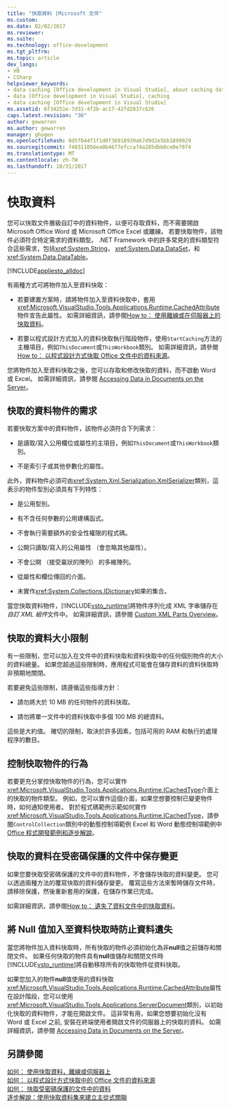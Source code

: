 ```yaml
---
title: "快取資料 |Microsoft 文件"
ms.custom: 
ms.date: 02/02/2017
ms.reviewer: 
ms.suite: 
ms.technology: office-development
ms.tgt_pltfrm: 
ms.topic: article
dev_langs:
- VB
- CSharp
helpviewer_keywords:
- data caching [Office development in Visual Studio], about caching data
- data [Office development in Visual Studio], caching
- data caching [Office development in Visual Studio]
ms.assetid: 6f34251e-7d31-4f2b-ac17-42fd2837c626
caps.latest.revision: "36"
author: gewarren
ms.author: gewarren
manager: ghogen
ms.openlocfilehash: 0d5f044f1f1d0f36918939a67d9d2e5bb1899929
ms.sourcegitcommit: f40311056ea0b4677efcca74a285dbb0ce0e7974
ms.translationtype: MT
ms.contentlocale: zh-TW
ms.lasthandoff: 10/31/2017
---
```

# <a name="caching-data"></a>快取資料
  您可以快取文件層級自訂中的資料物件，以便可存取資料，而不需要開啟 Microsoft Office Word 或 Microsoft Office Excel 或離線。 若要快取物件，該物件必須符合特定需求的資料類型。 .NET Framework 中的許多常見的資料類型符合這些需求，包括<xref:System.String>， <xref:System.Data.DataSet>，和<xref:System.Data.DataTable>。  
  
 [!INCLUDE[appliesto_alldoc](../vsto/includes/appliesto-alldoc-md.md)]  
  
 有兩種方式可將物件加入至資料快取：  
  
-   若要建置方案時，請將物件加入至資料快取中，套用<xref:Microsoft.VisualStudio.Tools.Applications.Runtime.CachedAttribute>物件宣告此屬性。 如需詳細資訊，請參閱[How to： 使用離線或在伺服器上的快取資料](../vsto/how-to-cache-data-for-use-offline-or-on-a-server.md)。  
  
-   若要以程式設計方式加入的資料快取執行階段物件，使用`StartCaching`方法的主機項目，例如`ThisDocument`或`ThisWorkbook`類別。 如需詳細資訊，請參閱[How to： 以程式設計方式快取 Office 文件中的資料來源](../vsto/how-to-programmatically-cache-a-data-source-in-an-office-document.md)。  
  
 您將物件加入至資料快取之後，您可以存取和修改快取的資料，而不啟動 Word 或 Excel。 如需詳細資訊，請參閱 [Accessing Data in Documents on the Server](../vsto/accessing-data-in-documents-on-the-server.md)。  
  
## <a name="requirements-for-data-objects-to-be-cached"></a>快取的資料物件的需求  
 若要快取方案中的資料物件，該物件必須符合下列需求：  
  
-   是讀取/寫入公用欄位或屬性的主項目，例如`ThisDocument`或`ThisWorkbook`類別。  
  
-   不是索引子或其他參數化的屬性。  
  
 此外，資料物件必須可由<xref:System.Xml.Serialization.XmlSerializer>類別，這表示的物件型別必須具有下列特性：  
  
-   是公用型別。  
  
-   有不含任何參數的公用建構函式。  
  
-   不會執行需要額外的安全性權限的程式碼。  
  
-   公開只讀取/寫入的公用屬性 （會忽略其他屬性）。  
  
-   不會公開 （接受巢狀的陣列） 的多維陣列。  
  
-   從屬性和欄位傳回的介面。  
  
-   未實作<xref:System.Collections.IDictionary>如果的集合。  
  
 當您快取資料物件，[!INCLUDE[vsto_runtime](../vsto/includes/vsto-runtime-md.md)]將物件序列化成 XML 字串儲存在*自訂 XML 組件*文件中。 如需詳細資訊，請參閱 [Custom XML Parts Overview](../vsto/custom-xml-parts-overview.md)。  
  
## <a name="cached-data-size-limits"></a>快取的資料大小限制  
 有一些限制，您可以加入在文件中的資料快取和資料快取中的任何個別物件的大小的資料總量。 如果您超過這些限制時，應用程式可能會在儲存資料的資料快取時非預期地關閉。  
  
 若要避免這些限制，請遵循這些指導方針：  
  
-   請勿將大於 10 MB 的任何物件的資料快取。  
  
-   請勿將單一文件中的資料快取中多個 100 MB 的總資料。  
  
 這些是大約值。 確切的限制，取決於許多因素，包括可用的 RAM 和執行的處理程序的數目。  
  
## <a name="controlling-the-behavior-of-cached-objects"></a>控制快取物件的行為  
 若要更充分掌控快取物件的行為，您可以實作<xref:Microsoft.VisualStudio.Tools.Applications.Runtime.ICachedType>介面上的快取的物件類型。 例如，您可以實作這個介面，如果您想要控制已變更物件時，如何通知使用者。 對於程式碼範例示範如何實作<xref:Microsoft.VisualStudio.Tools.Applications.Runtime.ICachedType>，請參閱`ControlCollection`類別中的動態控制項範例 Excel 和 Word 動態控制項範例中[Office 程式開發範例和逐步解說](../vsto/office-development-samples-and-walkthroughs.md)。  
  
## <a name="persisting-changes-to-cached-data-in-password-protected-documents"></a>快取的資料在受密碼保護的文件中保存變更  
 如果您要快取受密碼保護的文件中的資料物件，不會儲存快取的資料變更。 您可以透過兩種方法的覆寫快取的資料儲存變更。 覆寫這些方法來暫時儲存文件時，請移除保護，然後重新套用的保護，在儲存作業已完成。  
  
 如需詳細資訊，請參閱[How to： 遺失了資料文件中的快取資料](../vsto/how-to-cache-data-in-a-password-protected-document.md)。  
  
## <a name="preventing-data-loss-when-adding-null-values-to-the-data-cache"></a>將 Null 值加入至資料快取時防止資料遺失  
 當您將物件加入資料快取時，所有快取的物件必須初始化為非**null**值之前儲存和關閉文件。 如果任何快取的物件具有**null**值儲存和關閉文件時[!INCLUDE[vsto_runtime](../vsto/includes/vsto-runtime-md.md)]將自動移除所有的快取物件從資料快取。  
  
 如果您加入的物件**null**值使用的資料快取<xref:Microsoft.VisualStudio.Tools.Applications.Runtime.CachedAttribute>屬性在設計階段，您可以使用<xref:Microsoft.VisualStudio.Tools.Applications.ServerDocument>類別，以初始化快取的資料物件，才能在開啟文件。 這非常有用，如果您想要初始化沒有 Word 或 Excel 之前, 安裝在終端使用者開啟文件的伺服器上的快取的資料。 如需詳細資訊，請參閱 [Accessing Data in Documents on the Server](../vsto/accessing-data-in-documents-on-the-server.md)。  
  
## <a name="see-also"></a>另請參閱  
 [如何： 使用快取資料，離線或伺服器上](../vsto/how-to-cache-data-for-use-offline-or-on-a-server.md)   
 [如何： 以程式設計方式快取中的 Office 文件的資料來源](../vsto/how-to-programmatically-cache-a-data-source-in-an-office-document.md)   
 [如何： 快取受密碼保護的文件中的資料](../vsto/how-to-cache-data-in-a-password-protected-document.md)   
 [逐步解說：使用快取資料集來建立主從式關聯](../vsto/walkthrough-creating-a-master-detail-relation-using-a-cached-dataset.md)  
  
  